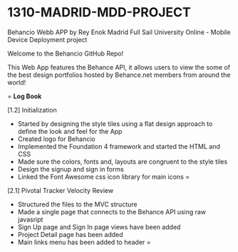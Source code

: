 1310-MADRID-MDD-PROJECT
=======================

Behancio Webb APP by Rey Enok Madrid
Full Sail University Online - Mobile Device Deployment project


Welcome to the Behancio GitHub Repo!

This Web App features the Behance API, it allows users to view the some of the best design portfolios hosted by Behance.net members from around the world!


=
**Log Book**

[1.2] Initialization
- Started by designing the style tiles using a flat design approach to define the look and feel for the App
- Created logo for Behancio
- Implemented the Foundation 4 framework and started the HTML and CSS
- Made sure the colors, fonts and, layouts are congruent to the style tiles
- Design the signup and sign in forms
- Linked the Font Awesome css icon library for main icons
=


[2.1] Pivotal Tracker Velocity Review
- Structured the files to the MVC structure
- Made a single page that connects to the Behance API using raw javasript
- Sign Up page and Sign In page views have been added
- Project Detail page has been added
- Main links menu has been added to header
=

